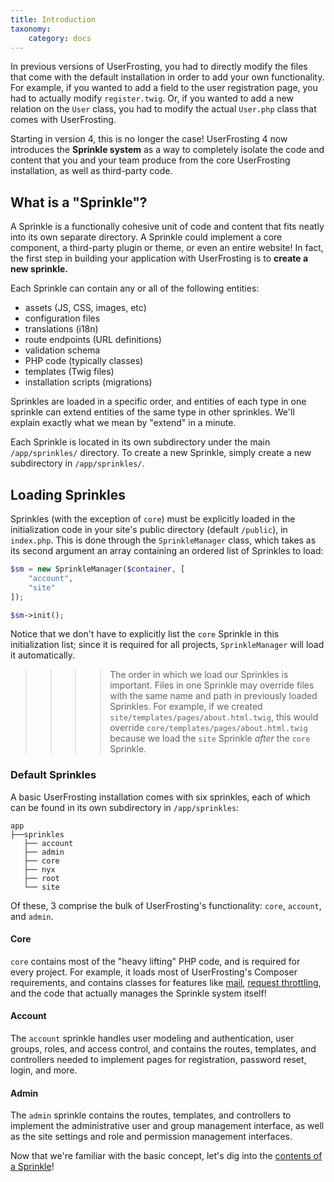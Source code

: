 ```yaml
---
title: Introduction
taxonomy:
    category: docs
---
```


In previous versions of UserFrosting, you had to directly modify the files that come with the default installation in order to add your own functionality.  For example, if you wanted to add a field to the user registration page, you had to actually modify `register.twig`.  Or, if you wanted to add a new relation on the `User` class, you had to modify the actual `User.php` class that comes with UserFrosting.

Starting in version 4, this is no longer the case!  UserFrosting 4 now introduces the **Sprinkle system** as a way to completely isolate the code and content that you and your team produce from the core UserFrosting installation, as well as third-party code.

## What is a "Sprinkle"?

A Sprinkle is a functionally cohesive unit of code and content that fits neatly into its own separate directory.  A Sprinkle could implement a core component, a third-party plugin or theme, or even an entire website!  In fact, the first step in building your application with UserFrosting is to **create a new sprinkle.**

Each Sprinkle can contain any or all of the following entities:

- assets (JS, CSS, images, etc)
- configuration files
- translations (i18n)
- route endpoints (URL definitions)
- validation schema
- PHP code (typically classes)
- templates (Twig files)
- installation scripts (migrations)

Sprinkles are loaded in a specific order, and entities of each type in one sprinkle can extend entities of the same type in other sprinkles.  We'll explain exactly what we mean by "extend" in a minute.

Each Sprinkle is located in its own subdirectory under the main `/app/sprinkles/` directory.  To create a new Sprinkle, simply create a new subdirectory in `/app/sprinkles/`.

## Loading Sprinkles

Sprinkles (with the exception of `core`) must be explicitly loaded in the initialization code in your site's public directory (default `/public`), in `index.php`.  This is done through the `SprinkleManager` class, which takes as its second argument an array containing an ordered list of Sprinkles to load:

```php
$sm = new SprinkleManager($container, [
    "account",
    "site"
]);

$sm->init();
```

Notice that we don't have to explicitly list the `core` Sprinkle in this initialization list; since it is required for all projects, `SprinkleManager` will load it automatically.

>>>> The order in which we load our Sprinkles is important.  Files in one Sprinkle may override files with the same name and path in previously loaded Sprinkles.  For example, if we created `site/templates/pages/about.html.twig`, this would override `core/templates/pages/about.html.twig` because we load the `site` Sprinkle *after* the `core` Sprinkle.

### Default Sprinkles

A basic UserFrosting installation comes with six sprinkles, each of which can be found in its own subdirectory in `/app/sprinkles`:

```
app
├──sprinkles
   ├── account
   ├── admin
   ├── core
   ├── nyx
   ├── root
   └── site
```

Of these, 3 comprise the bulk of UserFrosting's functionality: `core`, `account`, and `admin`.

#### Core

`core` contains most of the "heavy lifting" PHP code, and is required for every project.  For example, it loads most of UserFrosting's Composer requirements, and contains classes for features like [mail](/other-services/mail), [request throttling](/routes-and-controllers/user-input/throttle), and the code that actually manages the Sprinkle system itself!

#### Account

The `account` sprinkle handles user modeling and authentication, user groups, roles, and access control, and contains the routes, templates, and controllers needed to implement pages for registration, password reset, login, and more.

#### Admin

The `admin` sprinkle contains the routes, templates, and controllers to implement the administrative user and group management interface, as well as the site settings and role and permission management interfaces.

Now that we're familiar with the basic concept, let's dig into the [contents of a Sprinkle](/sprinkles/contents)!

